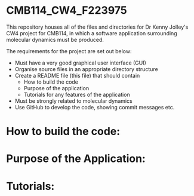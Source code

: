 # CMB114_CW4_F223975

This repository houses all of the files and directories for Dr Kenny Jolley's CW4 project for CMB114,
in which a software application surrounding molecular dynamics must be produced.

The requirements for the project are set out below:

- Must have a very good graphical user interface (GUI)
- Organise source files in an appropriate directory structure
- Create a README file (this file) that should contain
    - How to build the code
    - Purpose of the application
    - Tutorials for any features of the application
- Must be strongly related to molecular dynamics
- Use GitHub to develop the code, showing commit messages etc.

# How to build the code:

# Purpose of the Application:

# Tutorials:
